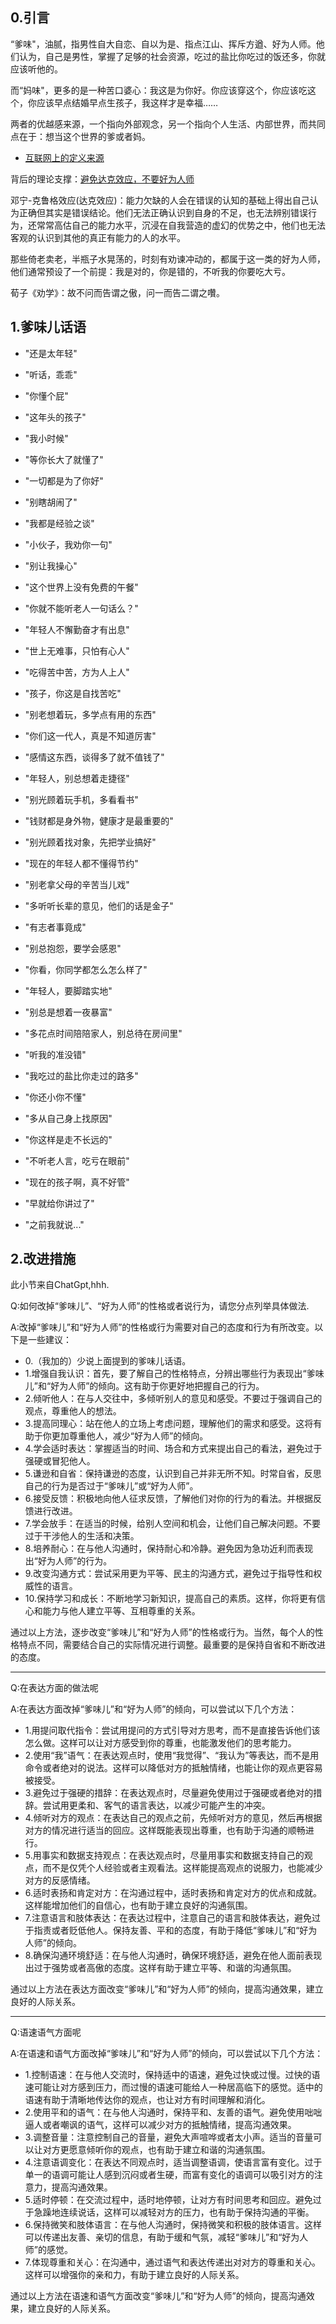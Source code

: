 

##  0.引言


“爹味"，油腻，指男性自大自恋、自以为是、指点江山、挥斥方遒、好为人师。他们认为，自己是男性，掌握了足够的社会资源，吃过的盐比你吃过的饭还多，你就应该听他的。

而“妈味"，更多的是一种苦口婆心：我这是为你好。你应该穿这个，你应该吃这个，你应该早点结婚早点生孩子，我这样才是幸福……

两者的优越感来源，一个指向外部观念，另一个指向个人生活、内部世界，而共同点在于：想当这个世界的爹或者妈。

- [互联网上的定义来源](https://www.huxiu.com/article/389995.html)


背后的理论支撑：[避免达克效应，不要好为人师](https://c.m.163.com/news/a/HQBFRAU20543OPUT.html)


邓宁-克鲁格效应(达克效应)：能力欠缺的人会在错误的认知的基础上得出自己认为正确但其实是错误结论。他们无法正确认识到自身的不足，也无法辨别错误行为，还常常高估自己的能力水平，沉浸在自我营造的虚幻的优势之中，他们也无法客观的认识到其他的真正有能力的人的水平。

那些倚老卖老，半瓶子水晃荡的，时刻有劝谏冲动的，都属于这一类的好为人师，他们通常预设了一个前提：我是对的，你是错的，不听我的你要吃大亏。

荀子《劝学》：故不问而告谓之傲，问一而告二谓之囋。

##  1.爹味儿话语


- "还是太年轻"
- "听话，乖乖"
- "你懂个屁"
- "这年头的孩子"
- "我小时候"


- "等你长大了就懂了"
- "一切都是为了你好"
- "别瞎胡闹了"
- "我都是经验之谈"
- "小伙子，我劝你一句"
- "别让我操心"


- "这个世界上没有免费的午餐"
- "你就不能听老人一句话么？"
- "年轻人不懈勤奋才有出息"
- "世上无难事，只怕有心人"
- "吃得苦中苦，方为人上人"


- "孩子，你这是自找苦吃"
- "别老想着玩，多学点有用的东西"
- "你们这一代人，真是不知道厉害"
- "感情这东西，谈得多了就不值钱了"
- "年轻人，别总想着走捷径"
- "别光顾着玩手机，多看看书"


- "钱财都是身外物，健康才是最重要的"
- "别光顾着找对象，先把学业搞好"
- "现在的年轻人都不懂得节约"
- "别老拿父母的辛苦当儿戏"
- "多听听长辈的意见，他们的话是金子"


- "有志者事竟成"
- "别总抱怨，要学会感恩"
- "你看，你同学都怎么怎么样了"
- "年轻人，要脚踏实地"
- "别总是想着一夜暴富"


- "多花点时间陪陪家人，别总待在房间里"
- "听我的准没错"
- "我吃过的盐比你走过的路多"
- "你还小你不懂"
- "多从自己身上找原因"


- "你这样是走不长远的"
- "不听老人言，吃亏在眼前"
- "现在的孩子啊，真不好管"
- "早就给你讲过了"
- "之前我就说..."

##  2.改进措施

此小节来自ChatGpt,hhh.

Q:如何改掉“爹味儿”、“好为人师”的性格或者说行为，请您分点列举具体做法.

A:改掉“爹味儿”和“好为人师”的性格或行为需要对自己的态度和行为有所改变。以下是一些建议：

- 0.（我加的）少说上面提到的爹味儿话语。
- 1.增强自我认识：首先，要了解自己的性格特点，分辨出哪些行为表现出“爹味儿”和“好为人师”的倾向。这有助于你更好地把握自己的行为。
- 2.倾听他人：在与人交往中，多倾听别人的意见和感受。不要过于强调自己的观点，尊重他人的想法。
- 3.提高同理心：站在他人的立场上考虑问题，理解他们的需求和感受。这将有助于你更加尊重他人，减少“好为人师”的倾向。
- 4.学会适时表达：掌握适当的时间、场合和方式来提出自己的看法，避免过于强硬或冒犯他人。
- 5.谦逊和自省：保持谦逊的态度，认识到自己并非无所不知。时常自省，反思自己的行为是否过于“爹味儿”或“好为人师”。
- 6.接受反馈：积极地向他人征求反馈，了解他们对你的行为的看法。并根据反馈进行改进。
- 7.学会放手：在适当的时候，给别人空间和机会，让他们自己解决问题。不要过于干涉他人的生活和决策。
- 8.培养耐心：在与他人沟通时，保持耐心和冷静。避免因为急功近利而表现出“好为人师”的行为。
- 9.改变沟通方式：尝试采用更为平等、民主的沟通方式，避免过于指导性和权威性的语言。
- 10.保持学习和成长：不断地学习新知识，提高自己的素质。这样，你将更有信心和能力与他人建立平等、互相尊重的关系。

通过以上方法，逐步改变“爹味儿”和“好为人师”的性格或行为。当然，每个人的性格特点不同，需要结合自己的实际情况进行调整。最重要的是保持自省和不断改进的态度。

---------------------------------

Q:在表达方面的做法呢

A:在表达方面改掉“爹味儿”和“好为人师”的倾向，可以尝试以下几个方法：

- 1.用提问取代指令：尝试用提问的方式引导对方思考，而不是直接告诉他们该怎么做。这样可以让对方感受到你的尊重，也能激发他们的思考能力。
- 2.使用“我”语气：在表达观点时，使用“我觉得”、“我认为”等表达，而不是用命令或者绝对的说法。这样可以降低对方的抵触情绪，也能让你的观点更容易被接受。
- 3.避免过于强硬的措辞：在表达观点时，尽量避免使用过于强硬或者绝对的措辞。尝试用更柔和、客气的语言表达，以减少可能产生的冲突。
- 4.倾听对方的观点：在表达自己的观点之前，先倾听对方的意见，然后再根据对方的情况进行适当的回应。这样既能表现出尊重，也有助于沟通的顺畅进行。
- 5.用事实和数据支持观点：在表达观点时，尽量用事实和数据支持自己的观点，而不是仅凭个人经验或者主观看法。这样能提高观点的说服力，也能减少对方的反感情绪。
- 6.适时表扬和肯定对方：在沟通过程中，适时表扬和肯定对方的优点和成就。这样能增加他们的自信心，也有助于建立良好的沟通氛围。
- 7.注意语言和肢体表达：在表达过程中，注意自己的语言和肢体表达，避免过于指责或者贬低他人。保持友善、平和的态度，有助于降低“爹味儿”和“好为人师”的倾向。
- 8.确保沟通环境舒适：在与他人沟通时，确保环境舒适，避免在他人面前表现出过于强势或者高傲的态度。这样有助于建立平等、和谐的沟通氛围。

通过以上方法在表达方面改变“爹味儿”和“好为人师”的倾向，提高沟通效果，建立良好的人际关系。

--------------------------------------

Q:语速语气方面呢

A:在语速和语气方面改掉“爹味儿”和“好为人师”的倾向，可以尝试以下几个方法：

- 1.控制语速：在与他人交流时，保持适中的语速，避免过快或过慢。过快的语速可能让对方感到压力，而过慢的语速可能给人一种居高临下的感觉。适中的语速有助于清晰地传达你的观点，也让对方有时间理解和消化。
- 2.使用平和的语气：在与他人沟通时，保持平和、友善的语气。避免使用咄咄逼人或者嘲讽的语气，这样可以减少对方的抵触情绪，提高沟通效果。
- 3.调整音量：注意控制自己的音量，避免大声喧哗或者太小声。适当的音量可以让对方更愿意倾听你的观点，也有助于建立和谐的沟通氛围。
- 4.注意语调变化：在表达不同观点时，适当调整语调，使语言富有变化。过于单一的语调可能让人感到沉闷或者生硬，而富有变化的语调可以吸引对方的注意力，提高沟通效果。
- 5.适时停顿：在交流过程中，适时地停顿，让对方有时间思考和回应。避免过于急躁地连续说话，这样可以减轻对方的压力，也有助于保持沟通的平衡。
- 6.保持微笑和肢体语言：在与他人沟通时，保持微笑和积极的肢体语言。这样可以传递出友善、亲切的信息，有助于缓和气氛，减轻“爹味儿”和“好为人师”的感觉。
- 7.体现尊重和关心：在沟通中，通过语气和表达传递出对对方的尊重和关心。这样可以增强你的亲和力，有助于建立良好的人际关系。

通过以上方法在语速和语气方面改变“爹味儿”和“好为人师”的倾向，提高沟通效果，建立良好的人际关系。





